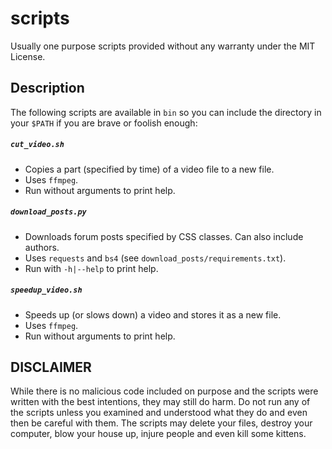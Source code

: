 # scripts
Usually one purpose scripts provided without any warranty under the MIT License.

## Description

The following scripts are available in `bin` so you can include the directory in your `$PATH` if you are brave or foolish enough:

##### `cut_video.sh`
- Copies a part (specified by time) of a video file to a new file.
- Uses `ffmpeg`.
- Run without arguments to print help.

##### `download_posts.py`
- Downloads forum posts specified by CSS classes. Can also include authors.
- Uses `requests` and `bs4` (see `download_posts/requirements.txt`).
- Run with `-h|--help` to print help.

##### `speedup_video.sh`
- Speeds up (or slows down) a video and stores it as a new file.
- Uses `ffmpeg`.
- Run without arguments to print help.

## DISCLAIMER
While there is no malicious code included on purpose and the scripts were written with the best intentions, they may still do harm. Do not run any of the scripts unless you examined and understood what they do and even then be careful with them. The scripts may delete your files, destroy your computer, blow your house up, injure people and even kill some kittens.
